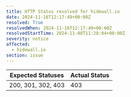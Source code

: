 ```yaml
---
title: HTTP Status resolved for hidewall.io
date: 2024-11-16T12:17:49+00:00Z
resolved: True
resolvedWhen: 2024-11-16T12:17:49+00:00Z
resolvedStartTime: 2024-11-08T11:28:04+00:00Z
severity: notice
affected:
  - hidewall.io
section: issue
---
```


| Expected Statuses | Actual Status  |
|-------------------|----------------|
| 200, 301, 302, 403 | 403 |
